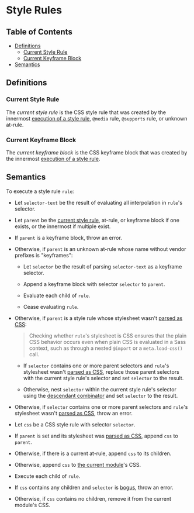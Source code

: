 # Style Rules

## Table of Contents

* [Definitions](#definitions)
  * [Current Style Rule](#current-style-rule)
  * [Current Keyframe Block](#current-keyframe-block)
* [Semantics](#semantics)

## Definitions

### Current Style Rule

The *current style rule* is the CSS style rule that was created by the innermost
[execution of a style rule](#semantics), `@media` rule, `@supports` rule, or
unknown at-rule.

### Current Keyframe Block

The *current keyframe block* is the CSS keyframe block that was created by the
innermost [execution of a style rule](#semantics).

## Semantics

To execute a style rule `rule`:

* Let `selector-text` be the result of evaluating all interpolation in `rule`'s
  selector.

* Let `parent` be the [current style rule], at-rule, or keyframe block if one
  exists, or the innermost if multiple exist.

  [current style rule]: #current-style-rule

* If `parent` is a keyframe block, throw an error.

* Otherwise, if `parent` is an unknown at-rule whose name without vendor
  prefixes is "keyframes":

  * Let `selector` be the result of parsing `selector-text` as a keyframe
    selector.

  * Append a keyframe block with selector `selector` to `parent`.

  * Evaluate each child of `rule`.

  * Cease evaluating `rule`.

* Otherwise, if `parent` is a style rule whose stylesheet wasn't [parsed as
  CSS]:

  [parsed as CSS]: syntax.md#parsing-text-as-css

  > Checking whether `rule`'s stylesheet is CSS ensures that the plain CSS
  > behavior occurs even when plain CSS is evaluated in a Sass context, such as
  > through a nested `@import` or a `meta.load-css()` call.

  * If `selector` contains one or more parent selectors and `rule`'s stylesheet
    wasn't [parsed as CSS], replace those parent selectors with the current
    style rule's selector and set `selector` to the result.

  * Otherwise, nest `selector` within the current style rule's selector using
    the [descendant combinator] and set `selector` to the result.

  [descendant combinator]: https://www.w3.org/TR/selectors-3/#descendant-combinators

* Otherwise, if `selector` contains one or more parent selectors and `rule`'s
  stylesheet wasn't [parsed as CSS], throw an error.

* Let `css` be a CSS style rule with selector `selector`.

* If `parent` is set and its stylesheet was [parsed as CSS], append `css` to
  `parent`.

* Otherwise, if there is a current at-rule, append `css` to its children.

* Otherwise, append `css` to [the current module]'s CSS.

  [the current module]: spec.md#current-module

* Execute each child of `rule`.

* If `css` contains any children and `selector` is [bogus], throw an error.

  [bogus]: selectors.md#bogus-selector

* Otherwise, if `css` contains no children, remove it from the current module's
  CSS.
